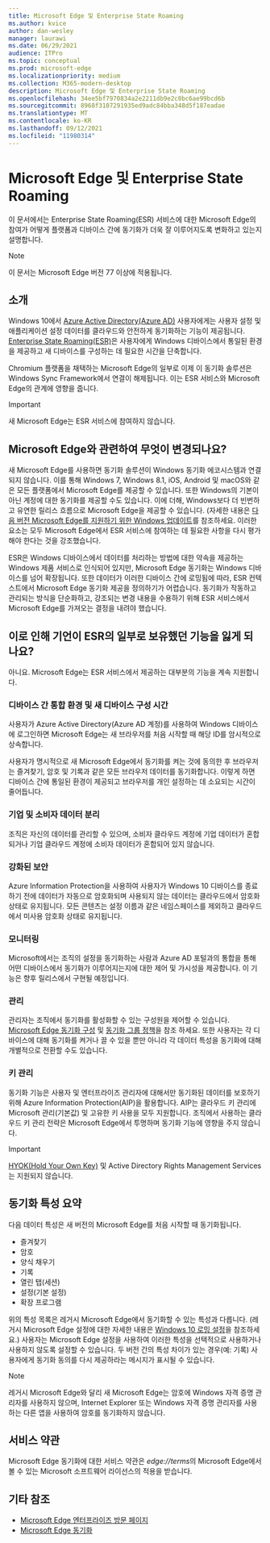 ```yaml
---
title: Microsoft Edge 및 Enterprise State Roaming
ms.author: kvice
author: dan-wesley
manager: laurawi
ms.date: 06/29/2021
audience: ITPro
ms.topic: conceptual
ms.prod: microsoft-edge
ms.localizationpriority: medium
ms.collection: M365-modern-desktop
description: Microsoft Edge 및 Enterprise State Roaming
ms.openlocfilehash: 34ee5bf7970834a2e2211db9e2c0bc6ae99bcd6b
ms.sourcegitcommit: 8968f3107291935ed9adc84bba348d5f187eadae
ms.translationtype: MT
ms.contentlocale: ko-KR
ms.lasthandoff: 09/12/2021
ms.locfileid: "11980314"
---
```

# <a name="microsoft-edge-and-enterprise-state-roaming"></a>Microsoft Edge 및 Enterprise State Roaming

이 문서에서는 Enterprise State Roaming(ESR) 서비스에 대한 Microsoft Edge의 참여가 어떻게 플랫폼과 디바이스 간에 동기화가 더욱 잘 이루어지도록 변화하고 있는지 설명합니다.

> [!NOTE]
> 이 문서는 Microsoft Edge 버전 77 이상에 적용됩니다.

## <a name="introduction"></a>소개

Windows 10에서 [Azure Active Directory(Azure AD)](/azure/active-directory/fundamentals/active-directory-whatis) 사용자에게는 사용자 설정 및 애플리케이션 설정 데이터를 클라우드와 안전하게 동기화하는 기능이 제공됩니다. [Enterprise State Roaming(ESR)](/azure/active-directory/devices/enterprise-state-roaming-overview)은 사용자에게 Windows 디바이스에서 통일된 환경을 제공하고 새 디바이스를 구성하는 데 필요한 시간을 단축합니다.

Chromium 플랫폼을 채택하는 Microsoft Edge의 일부로 이제 이 동기화 솔루션은 Windows Sync Framework에서 연결이 해제됩니다. 이는 ESR 서비스와 Microsoft Edge의 관계에 영향을 줍니다.

> [!IMPORTANT]
> 새 Microsoft Edge는 ESR 서비스에 참여하지 않습니다.

## <a name="whats-changing-with-microsoft-edge"></a>Microsoft Edge와 관련하여 무엇이 변경되나요?

새 Microsoft Edge를 사용하면 동기화 솔루션이 Windows 동기화 에코시스템과 연결되지 않습니다. 이를 통해 Windows 7, Windows 8.1, iOS, Android 및 macOS와 같은 모든 플랫폼에서 Microsoft Edge를 제공할 수 있습니다. 또한 Windows의 기본이 아닌 계정에 대한 동기화를 제공할 수도 있습니다. 이에 더해, Windows보다 더 빈번하고 유연한 릴리스 흐름으로 Microsoft Edge을 제공할 수 있습니다. (자세한 내용은 [다음 버전 Microsoft Edge를 지원하기 위한 Windows 업데이트](microsoft-edge-sysupdate-windows-updates.md)를 참조하세요. 이러한 요소는 모두 Microsoft Edge에서 ESR 서비스에 참여하는 데 필요한 사항을 다시 평가해야 한다는 것을 강조했습니다.

ESR은 Windows 디바이스에서 데이터를 처리하는 방법에 대한 약속을 제공하는 Windows 제품 서비스로 인식되어 있지만, Microsoft Edge 동기화는 Windows 디바이스를 넘어 확장됩니다. 또한 데이터가 이러한 디바이스 간에 로밍됨에 따라, ESR 컨텍스트에서 Microsoft Edge 동기화 제공을 정의하기가 어렵습니다. 동기화가 작동하고 관리되는 방식을 단순화하고, 강조되는 변경 내용을 수용하기 위해 ESR 서비스에서 Microsoft Edge를 가져오는 결정을 내려야 했습니다.

## <a name="does-this-mean-enterprises-will-lose-the-abilities-they-had-as-part-of-esr"></a>이로 인해 기언이 ESR의 일부로 보유했던 기능을 잃게 되나요?

아니요. Microsoft Edge는 ESR 서비스에서 제공하는 대부분의 기능을 계속 지원합니다.

### <a name="unified-experience-across-devices-and-new-device-configuration-time"></a>디바이스 간 통합 환경 및 새 디바이스 구성 시간

사용자가 Azure Active Directory(Azure AD 계정)를 사용하여 Windows 디바이스에 로그인하면 Microsoft Edge는 새 브라우저를 처음 시작할 때 해당 ID를 암시적으로 상속합니다.

사용자가 명시적으로 새 Microsoft Edge에서 동기화를 켜는 것에 동의한 후 브라우저는 즐겨찾기, 암호 및 기록과 같은 모든 브라우저 데이터를 동기화합니다. 이렇게 하면 디바이스 간에 통일된 환경이 제공되고 브라우저를 개인 설정하는 데 소요되는 시간이 줄어듭니다.

### <a name="separation-of-corporate-and-consumer-data"></a>기업 및 소비자 데이터 분리

조직은 자신의 데이터를 관리할 수 있으며, 소비자 클라우드 계정에 기업 데이터가 혼합되거나 기업 클라우드 계정에 소비자 데이터가 혼합되어 있지 않습니다.

### <a name="enhanced-security"></a>강화된 보안

Azure Information Protection을 사용하여 사용자가 Windows 10 디바이스를 종료하기 전에 데이터가 자동으로 암호화되며 사용되지 않는 데이터는 클라우드에서 암호화 상태로 유지됩니다. 모든 콘텐츠는 설정 이름과 같은 네임스페이스를 제외하고 클라우드에서 미사용 암호화 상태로 유지됩니다.

### <a name="monitoring"></a>모니터링

Microsoft에서는 조직의 설정을 동기화하는 사람과 Azure AD 포털과의 통합을 통해 어떤 디바이스에서 동기화가 이루어지는지에 대한 제어 및 가시성을 제공합니다. 이 기능은 향후 릴리스에서 구현될 예정입니다.

### <a name="management"></a>관리

관리자는 조직에서 동기화를 활성화할 수 있는 구성원을 제어할 수 있습니다. [Microsoft Edge 동기화 구성](microsoft-edge-enterprise-sync.md#configure-microsoft-edge-sync) 및 [동기화 그룹 정책](microsoft-edge-enterprise-sync.md#sync-group-policies)을 참조 하세요. 또한 사용자는 각 디바이스에 대해 동기화를 켜거나 끌 수 있을 뿐만 아니라 각 데이터 특성을 동기화에 대해 개별적으로 전환할 수도 있습니다.

### <a name="key-management"></a>키 관리

동기화 기능은 사용자 및 엔터프라이즈 관리자에 대해서만 동기화된 데이터를 보호하기 위해 Azure Information Protection(AIP)을 활용합니다. AIP는 클라우드 키 관리에 Microsoft 관리(기본값) 및 고유한 키 사용을 모두 지원합니다. 조직에서 사용하는 클라우드 키 관리 전략은 Microsoft Edge에서 투명하며 동기화 기능에 영향을 주지 않습니다.

> [!IMPORTANT]
> [HYOK(Hold Your Own Key)](/azure/information-protection/configure-adrms-restrictions) 및 Active Directory Rights Management Services는 지원되지 않습니다.

## <a name="summary-of-sync-attributes"></a>동기화 특성 요약

다음 데이터 특성은 새 버전의 Microsoft Edge를 처음 시작할 때 동기화됩니다.

- 즐겨찾기
- 암호
- 양식 채우기
- 기록
- 열린 탭(세션)
- 설정(기본 설정)
- 확장 프로그램

위의 특성 목록은 레거시 Microsoft Edge에서 동기화할 수 있는 특성과 다릅니다. (레거시 Microsoft Edge 설정에 대한 자세한 내용은 [Windows 10 로밍 설정](/azure/active-directory/devices/enterprise-state-roaming-windows-settings-reference)을 참조하세요.) 사용자는 Microsoft Edge 설정을 사용하여 이러한 특성을 선택적으로 사용하거나 사용하지 않도록 설정할 수 있습니다. 두 버전 간의 특성 차이가 있는 경우(예: 기록) 사용자에게 동기화 동의를 다시 제공하라는 메시지가 표시될 수 있습니다.

> [!NOTE]
> 레거시 Microsoft Edge와 달리 새 Microsoft Edge는 암호에 Windows 자격 증명 관리자를 사용하지 않으며, Internet Explorer 또는 Windows 자격 증명 관리자를 사용하는 다른 앱을 사용하여 암호를 동기화하지 않습니다.

## <a name="terms-of-service"></a>서비스 약관

Microsoft Edge 동기화에 대한 서비스 약관은 *edge://terms*의 Microsoft Edge에서 볼 수 있는 Microsoft 소프트웨어 라이선스의 적용을 받습니다.

## <a name="see-also"></a>기타 참조

- [Microsoft Edge 엔터프라이즈 방문 페이지](https://aka.ms/EdgeEnterprise)
- [Microsoft Edge 동기화](microsoft-edge-enterprise-sync.md)